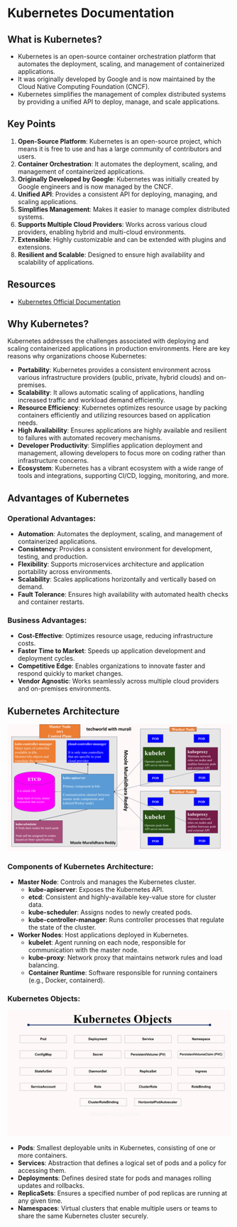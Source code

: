 # Kubernetes Documentation

## What is Kubernetes?

- Kubernetes is an open-source container orchestration platform that automates the deployment, scaling, and management of containerized applications.
- It was originally developed by Google and is now maintained by the Cloud Native Computing Foundation (CNCF).
- Kubernetes simplifies the management of complex distributed systems by providing a unified API to deploy, manage, and scale applications.


## Key Points

1. **Open-Source Platform**: Kubernetes is an open-source project, which means it is free to use and has a large community of contributors and users.
2. **Container Orchestration**: It automates the deployment, scaling, and management of containerized applications.
3. **Originally Developed by Google**: Kubernetes was initially created by Google engineers and is now managed by the CNCF.
4. **Unified API**: Provides a consistent API for deploying, managing, and scaling applications.
5. **Simplifies Management**: Makes it easier to manage complex distributed systems.
6. **Supports Multiple Cloud Providers**: Works across various cloud providers, enabling hybrid and multi-cloud environments.
7. **Extensible**: Highly customizable and can be extended with plugins and extensions.
8. **Resilient and Scalable**: Designed to ensure high availability and scalability of applications.

## Resources

- [Kubernetes Official Documentation](https://kubernetes.io/docs/)

## Why Kubernetes?

Kubernetes addresses the challenges associated with deploying and scaling containerized applications in production environments. Here are key reasons why organizations choose Kubernetes:

- **Portability**: Kubernetes provides a consistent environment across various infrastructure providers (public, private, hybrid clouds) and on-premises.
- **Scalability**: It allows automatic scaling of applications, handling increased traffic and workload demand efficiently.
- **Resource Efficiency**: Kubernetes optimizes resource usage by packing containers efficiently and utilizing resources based on application needs.
- **High Availability**: Ensures applications are highly available and resilient to failures with automated recovery mechanisms.
- **Developer Productivity**: Simplifies application deployment and management, allowing developers to focus more on coding rather than infrastructure concerns.
- **Ecosystem**: Kubernetes has a vibrant ecosystem with a wide range of tools and integrations, supporting CI/CD, logging, monitoring, and more.

## Advantages of Kubernetes

### Operational Advantages:
- **Automation**: Automates the deployment, scaling, and management of containerized applications.
- **Consistency**: Provides a consistent environment for development, testing, and production.
- **Flexibility**: Supports microservices architecture and application portability across environments.
- **Scalability**: Scales applications horizontally and vertically based on demand.
- **Fault Tolerance**: Ensures high availability with automated health checks and container restarts.

### Business Advantages:
- **Cost-Effective**: Optimizes resource usage, reducing infrastructure costs.
- **Faster Time to Market**: Speeds up application development and deployment cycles.
- **Competitive Edge**: Enables organizations to innovate faster and respond quickly to market changes.
- **Vendor Agnostic**: Works seamlessly across multiple cloud providers and on-premises environments.

## Kubernetes Architecture

![Kubernetes Architecture - Tech World with Murali - Moole Muralidhara Reddy.png](https://github.com/techworldwithmurali/kubernetes-zero-to-hero/blob/main/Day-1/images/Kubernetes%20Architecture%20-%20Tech%20World%20with%20Murali%20-%20Moole%20Muralidhara%20Reddy.png)
### Components of Kubernetes Architecture:
- **Master Node**: Controls and manages the Kubernetes cluster.
  - **kube-apiserver**: Exposes the Kubernetes API.
  - **etcd**: Consistent and highly-available key-value store for cluster data.
  - **kube-scheduler**: Assigns nodes to newly created pods.
  - **kube-controller-manager**: Runs controller processes that regulate the state of the cluster.
- **Worker Nodes**: Host applications deployed in Kubernetes.
  - **kubelet**: Agent running on each node, responsible for communication with the master node.
  - **kube-proxy**: Network proxy that maintains network rules and load balancing.
  - **Container Runtime**: Software responsible for running containers (e.g., Docker, containerd).

### Kubernetes Objects:
![Kubernetes Objects - Tech World with Murali - Moole Muralidhara Reddy.png](https://github.com/techworldwithmurali/kubernetes-zero-to-hero/blob/main/Day-1/images/Kubernetes%20Objects%20-%20Tech%20World%20with%20Murali%20-%20Moole%20Muralidhara%20Reddy.png)

- **Pods**: Smallest deployable units in Kubernetes, consisting of one or more containers.
- **Services**: Abstraction that defines a logical set of pods and a policy for accessing them.
- **Deployments**: Defines desired state for pods and manages rolling updates and rollbacks.
- **ReplicaSets**: Ensures a specified number of pod replicas are running at any given time.
- **Namespaces**: Virtual clusters that enable multiple users or teams to share the same Kubernetes cluster securely.

